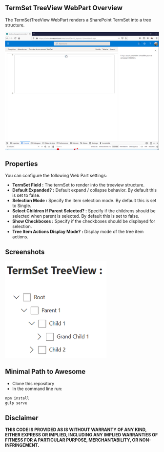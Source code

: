 ## TermSet TreeView WebPart Overview

The TermSetTreeView WebPart renders a SharePoint TermSet into a tree structure.

![](https://github.com/ismailmessaoud/SPFx--dev--WebParts/blob/master/assets/TermSetTreeView.gif)

## Properties

You can configure the following Web Part settings:
* **TermSet Field :** The termSet to render into the treeview structure.
* **Default Expanded? :** Default expand / collapse behavior. By default this is set to false.
* **Selection Mode :** Specify the item selection mode. By default this is set to Single.
* **Select Children If Parent Selected? :** Specify if the childrens should be selected when parent is selected. By default this is set to false.
* **Show Checkboxes :** Specify if the checkboxes should be displayed for selection.
* **Tree Item Actions Display Mode? :** Display mode of the tree item actions.

## Screenshots

![](https://github.com/ismailmessaoud/SPFx--dev--WebParts/blob/master/assets/TermSetTreeView.PNG)


## Minimal Path to Awesome

* Clone this repository
* In the command line run:
```shell
npm install
gulp serve
```

## Disclaimer
**THIS CODE IS PROVIDED AS IS WITHOUT WARRANTY OF ANY KIND, EITHER EXPRESS OR IMPLIED, INCLUDING ANY IMPLIED WARRANTIES OF FITNESS FOR A PARTICULAR PURPOSE, MERCHANTABILITY, OR NON-INFRINGEMENT.**
